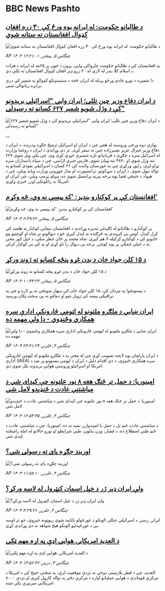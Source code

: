 # BBC News Pashto## [د طالبانو حکومت: له ایرانه یوه ورځ کې ۳۰ زره افغان کډوال افغانستان ته ستانه شوي](https://www.bbc.com/pashto/articles/cg7504m3vm9o?at_campaign=githubrss)![د طالبانو حکومت: له ایرانه یوه ورځ کې ۳۰ زره افغان کډوال افغانستان ته ستانه شوي](https://ichef.bbci.co.uk/ace/ws/240/cpsprodpb/f1fd/live/09b06bd0-527a-11f0-b4be-8f7caf53b80c.jpg)_AP ۱۴۰۴ چنگاښ ۵, پينځنۍ ۱۲:۲۱:۰۱_په افغانستان کې د طالبانو حکومت چارواکي وايي، پرون د جون پر ۲۵مه له ایرانه د هرات د اسلام کلا بندر له لارې له ۳۰ زرو ډېر افغان کډوال افغانستان ته تللي دي.

دا شمېره د نورو عادي ورځو پرتله له ایران څخه د ستنېدونکو کډوالو په شمېر کې درې برابره زیاتوالی ښيي.## [د ایران دفاع وزیر چین تللی؛ ایران وایي "اسرائیلي بریدونو کې د وژل شویو شمېر ۶۲۷ کسانو ته رسېدلی"](https://www.bbc.co.uk/pashto/live/c784x485p92t?at_campaign=githubrss)![د ایران دفاع وزیر چین تللی؛ ایران وایي "اسرائیلي بریدونو کې د وژل شویو شمېر ۶۲۷ کسانو ته رسېدلی"](https://ichef.bbci.co.uk/ace/standard/240/cpsprodpb/b367/live/ee565d20-523f-11f0-8485-7bd50fa63665.jpg)__یوازې دوه ورځې وروسته له هغې چې د ایران او اسرائیل ترمنځ جګړه ودرېده، د ایران د دفاع وزیر جنرال عزیز نصیرزاده چین ته سفر کړی. تر دې وړاندې د ایران د روغتیا وزارت له اسرائیل سره د جګړې د قربانیانو تازه شمېرې خپرې کړې وې، چې پکې ویل شوي ۶۲۷ تنه وژل شوي او ۴۸۷۰ تنه ټپیان شوي. فارس خبري اژانس، چې د سپاه پاسداران سره تړاو لري، راپور ورکړی چې په خوزستان ولایت کې ۲۶ کسان د اسرائیلي نفوذي کسانو په توګه نیول شوي. د ایران د سړکونو، ترانسپورت او ښار جوړونې وزارت ویاند ویلي، چې د هېواد د ختیځې فضا یوه برخه بېرته پرانستل شوې ده. ډونلډ ټرمپ ویلي، چې ایران او امریکا به راتلونکې اونۍ خبرې وکړي.## [افغانستان کې پر کوکنارو بندیز: 'که پيسې نه وي، څه وکړم'](https://www.bbc.com/pashto/articles/crl0320044jo?at_campaign=githubrss)![افغانستان کې پر کوکنارو بندیز: 'که پيسې نه وي، څه وکړم'](https://ichef.bbci.co.uk/ace/ws/240/cpsprodpb/0845/live/c4707a70-5237-11f0-8485-7bd50fa63665.jpg)_AP ۱۴۰۴ چنگاښ ۵, پينځنۍ ۲:۴۹:۲۲_پر کوکنارو د طالبانو له لګېدلي بندیزه وړاندې د افغانستان نیمايي‌ کوکنار په هلمند کې کرل کېدل. اوس یې کروندې په څرګنده نه لیدل کېږي خو د دیوالونو تر شاه او کوچنیو پټو ځایونو کې د کوکنارو کرکیله لا هم کېږي. شاه محمد پر ځان خطر منلی، د خپل کور مخې ته د خپلې ځمکې پر یوه کوچنۍ برخه یې دیوال را تاو کړی او په کې یې کوکنار کرلي.## [ د ۱۵ کلن جواد خان د بدن غړو پنځه کسانو ته ژوند ورکړ](https://www.bbc.com/pashto/articles/cd0vnm3dygeo?at_campaign=githubrss)![ د ۱۵ کلن جواد خان د بدن غړو پنځه کسانو ته ژوند ورکړ](https://ichef.bbci.co.uk/ace/ws/240/cpsprodpb/0b7a/live/49d37580-4623-11f0-9471-e380f647874e.jpg)_AP ۱۴۰۴ چنگاښ ۵, پينځنۍ ۱۰:۴۴:۲۳_د پښتونخوا په مردان کې، ۱۵ کلن جواد خان کې سهار ښونځي ته پر لاره و چې په ترافیکي پېښه کې ژوبل شو او دماغو ته یې سخت ټکان ورسید.## [ایران ښايي د ملګرو ملتونو له اټومي څارونکې ادارې سره همکاري وځنډوي - دا ولې مهمه ده](https://www.bbc.com/pashto/articles/c2lejppx9x0o?at_campaign=githubrss)![ایران ښايي د ملګرو ملتونو له اټومي څارونکې ادارې سره همکاري وځنډوي - دا ولې مهمه ده](https://ichef.bbci.co.uk/ace/ws/240/cpsprodpb/1354/live/eed8c170-521c-11f0-a2ff-17a82c2e8bc4.jpg)_AP ۱۴۰۴ چنگاښ ۴, څلرنۍ ۲۳:۴۱:۲۴_د ایران پارلمان یوه لایحه تصویب کړې چې له مخې به د ملګرو ملتونو له اټومي څارونکې ادارې  (IAEA)  سره همکاري ځنډوي، د دې اقدام دلیل د ایران د اټومي بنسټونو پر ضد د امریکا او اسرائيلو وروستي هوايي بریدونه بلل شوي دي.## [امینوریا: د حمل تر څنګ هغه ۸ نور علتونه چې کېدای شي د میاشتني عادت د ځنډېدو لامل شي](https://www.bbc.com/pashto/articles/cj61ek6zxppo?at_campaign=githubrss)![امینوریا: د حمل تر څنګ هغه ۸ نور علتونه چې کېدای شي د میاشتني عادت د ځنډېدو لامل شي](https://ichef.bbci.co.uk/ace/ws/240/cpsprodpb/3543/live/c79cc4b0-371b-11f0-96c3-cf669419a2b0.jpg)_AP ۱۴۰۴ چنگاښ ۴, څلرنۍ ۱۲:۵۳:۳۵_د میاشتني عادت ځنډ تل د حمل یا امیندوارۍ نښه نه ده. امینوریا، چې د میاشتني عادت د ځنډ طبي اصطلاح ده، د فشار، وزن بدلون، طبي شرایطو او نورو حالاتو له امله رامنځته کېدی شي.## [ اوربند جګړه پای ته رسولی شي؟](https://www.bbc.com/pashto/articles/c5y207n229do?at_campaign=githubrss)![ اوربند جګړه پای ته رسولی شي؟](https://ichef.bbci.co.uk/ace/ws/240/cpsprodpb/5dc5/live/4b7b5ed0-5108-11f0-a466-d54f65b60deb.jpg)_AP ۱۴۰۴ چنگاښ ۴, څلرنۍ ۱۱:۵۸:۱۰_## [ولې ایران ډېر ژر د خپل اسمان کنټرول له لاسه ورکړ؟](https://www.bbc.com/pashto/articles/c0q8w4qd2eko?at_campaign=githubrss)![ولې ایران ډېر ژر د خپل اسمان کنټرول له لاسه ورکړ؟](https://ichef.bbci.co.uk/ace/ws/240/cpsprodpb/dec2/live/0a39d890-5034-11f0-b2ab-9bc97c966e29.jpg)_AP ۱۴۰۴ چنگاښ ۴, څلرنۍ ۴:۲۹:۲۶_ایرانۍ رسنۍ د اسرائیلي جنګي الوتکو د غورځولو ناتایید شوي رپوټونه خپروي، خو تر اوسه یې د غورځېدلیو الوتکو هیڅ شواهد نه دي وړاندې کړي.## [د العدید امریکایۍ هوايي اډې په اړه مهم ټکي](https://www.bbc.com/pashto/articles/ceq79wvezy7o?at_campaign=githubrss)![د العدید امریکایۍ هوايي اډې په اړه مهم ټکي](https://ichef.bbci.co.uk/ace/ws/240/cpsprodpb/8e9f/live/a5e5c230-5071-11f0-97f8-effd17ba6497.jpg)_AP ۱۴۰۴ چنگاښ ۳, درېنۍ ۱۳:۵۶:۴۲_العدید، چې د قطر پلازمېنې دوحې ته نژدې موقعیت لري، په منځني ختیځ کې د امریکا د مرکزي قوماندې د هوايي عملیاتو لپاره د مرکزي دفتر په توګه کارول کېږي او نژدې ۸۰۰۰ امریکایي سرتېري پکې شته.